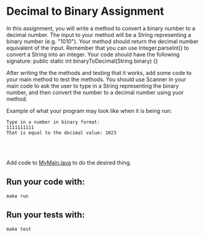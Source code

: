 # Decimal to Binary Assignment

In this assignment, you will write a method to convert a binary number to a decimal number. The input to your method will be a String representing a binary number (e.g. "1010"). Your method should return the decimal number equivalent of the input. Remember that you can use Integer.parseInt() to convert a String into an integer. Your code should have the following signature: public static int binaryToDecimal(String binary) {}

After writing the the methods and testing that it works, add some code to your main method to test the methods. You should use Scanner in your main code to ask the user to type in a String representing the binary number, and then convert the number to a decimal number using yuor method. 

Example of what your program may look like when it is being run:
```shell script
Type in a number in binary format: 
1111111111
That is equal to the decimal value: 1023
```

<br />
<br />

Add code to [MyMain.java](src/main/java/MyMain.java) to do the desired thing.

## Run your code with:
```shell script
make run
```

## Run your tests with:
```shell script
make test
```
